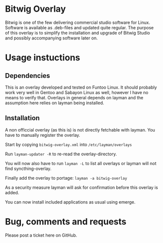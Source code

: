 # Bitwig Overlay
Bitwig is one of the few delivering commercial studio software for Linux. Software is available as .deb-files and updated quite regular. The purpose of this overlay is to simplify the installation and upgrade of Bitwig Studio and possibly accompanying software later on.

# Usage instuctions
## Dependencies

This is an overlay developed and tested on Funtoo Linux. It should probably work very well in Gentoo and Sabayon Linux as well, however I have no means to verify that. 
Overlays in general depends on layman and the assumption here relies on layman being installed. 


## Installation
A non officcial overlay (as this is) is not directly fetchable with layman. You have to manually register the overlay. 

Start by copying  `bitwig-overlay.xml` into `/etc/layman/overlays`

Run `layman-updater -R` to re-read the overlay-directory.

You will now also have to run `layman -L` to list all overlays or layman will not find syncthing-overlay. 

Finally add the overlay to portage: `layman -a bitwig-overlay`

As a security measure layman will ask for confirmation before this overlay is added. 

You can now install included applications as usual using emerge.

# Bug, comments and requests
Please post a ticket here on GitHub. 
